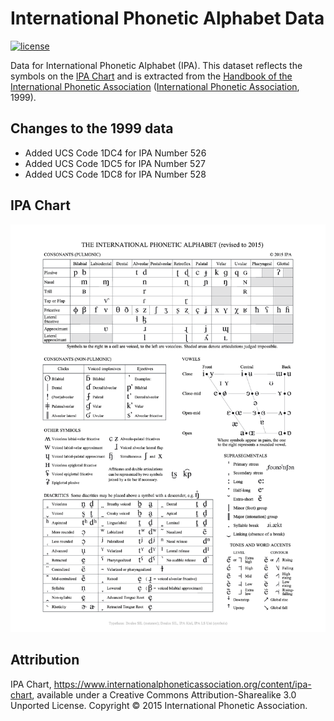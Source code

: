 # International Phonetic Alphabet Data

[![license][license-badge]][LICENSE]

Data for International Phonetic Alphabet (IPA). This dataset reflects the symbols on the [IPA Chart] and is extracted from the [Handbook of the International Phonetic Association] ([International Phonetic Association], 1999).

## Changes to the 1999 data
* Added UCS Code 1DC4 for IPA Number 526
* Added UCS Code 1DC5 for IPA Number 527
* Added UCS Code 1DC8 for IPA Number 528

## IPA Chart
<img src="./charts/IPA_Kiel_2015.png" alt="IPA Chart" />

## Attribution
IPA Chart, https://www.internationalphoneticassociation.org/content/ipa-chart, available under a Creative Commons Attribution-Sharealike 3.0 Unported License. Copyright © 2015 International Phonetic Association.

[IPA Chart]: ./charts/IPA_Kiel_2015.pdf
[LICENSE]: ./LICENSE
[license-badge]: https://img.shields.io/badge/CC--BY--SA-3.0-0038e2.svg?style=flat-square

[Handbook of the International Phonetic Association]: https://www.internationalphoneticassociation.org/content/handbook-ipa
[International Phonetic Association]: https://www.internationalphoneticassociation.org/